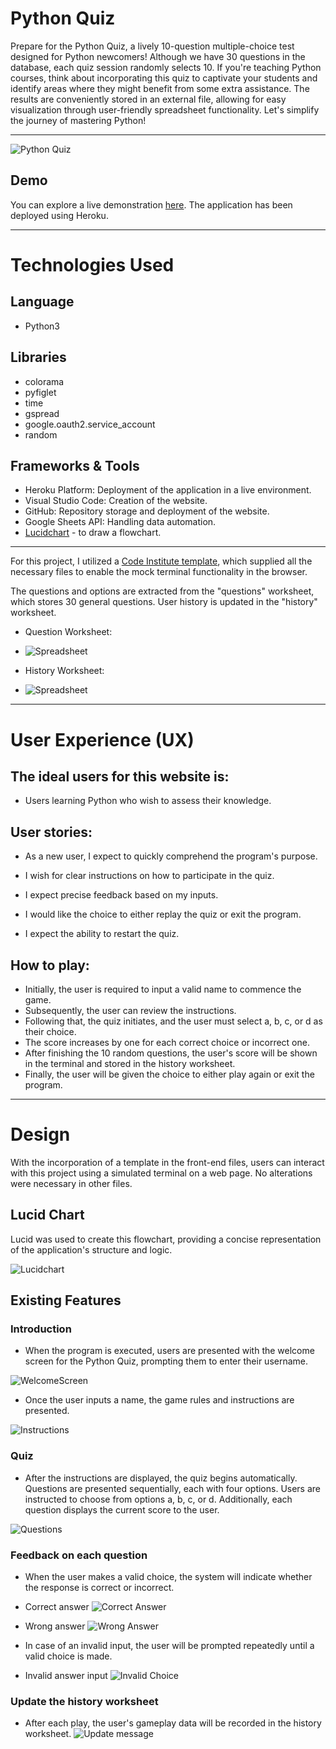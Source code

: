 # Python Quiz

Prepare for the Python Quiz, a lively 10-question multiple-choice test designed for Python newcomers! Although we have 30 questions in the database, each quiz session randomly selects 10. If you're teaching Python courses, think about incorporating this quiz to captivate your students and identify areas where they might benefit from some extra assistance. The results are conveniently stored in an external file, allowing for easy visualization through user-friendly spreadsheet functionality. Let's simplify the journey of mastering Python!

- - -

![Python Quiz](documentation/welcomescreen.png)

## Demo

You can explore a live demonstration [here](https://project3-python-quiz-5f0c6fd0bce1.herokuapp.com/).
The application has been deployed using Heroku.

- - -

# Technologies Used
## Language
* Python3

## Libraries
* colorama
* pyfiglet
* time
* gspread
* google.oauth2.service_account
* random

## Frameworks & Tools
* Heroku Platform: Deployment of the application in a live environment.
* Visual Studio Code: Creation of the website.
* GitHub: Repository storage and deployment of the website.
* Google Sheets API: Handling data automation.
* [Lucidchart](https://www.lucidchart.com/) - to draw a flowchart.

- - -

For this project, I utilized a [Code Institute template](https://github.com/Code-Institute-Org/python-essentials-template), which supplied all the necessary files to enable the mock terminal functionality in the browser.

The questions and options are extracted from the "questions" worksheet, which stores 30 general questions. User history is updated in the "history" worksheet.

* Question Worksheet:
* ![Spreadsheet](documentation/questionsworksheet.png)

* History Worksheet:
* ![Spreadsheet](documentation/historyworksheet.png)

- - - 

# User Experience (UX)

## The ideal users for this website is:
* Users learning Python who wish to assess their knowledge.

## User stories:

* As a new user, I expect to quickly comprehend the program's purpose.


* I wish for clear instructions on how to participate in the quiz.
* I expect precise feedback based on my inputs.
* I would like the choice to either replay the quiz or exit the program.
* I expect the ability to restart the quiz.

## How to play:

- Initially, the user is required to input a valid name to commence the game.
- Subsequently, the user can review the instructions.
- Following that, the quiz initiates, and the user must select a, b, c, or d as their choice.
- The score increases by one for each correct choice or incorrect one.
- After finishing the 10 random questions, the user's score will be shown in the terminal and stored in the history worksheet.
- Finally, the user will be given the choice to either play again or exit the program.

- - -

# Design

With the incorporation of a template in the front-end files, users can interact with this project using a simulated terminal on a web page. No alterations were necessary in other files.

## Lucid Chart
Lucid was used to create this flowchart, providing a concise representation of the application's structure and logic.

![Lucidchart](documentation/lucidchartquiz.png)

## Existing Features

### Introduction
- When the program is executed, users are presented with the welcome screen for the Python Quiz, prompting them to enter their username.

![WelcomeScreen](documentation/welcomescreen.png)

- Once the user inputs a name, the game rules and instructions are presented.

![Instructions](documentation/gamerules.png)

### Quiz

- After the instructions are displayed, the quiz begins automatically. Questions are presented sequentially, each with four options. Users are instructed to choose from options a, b, c, or d. Additionally, each question displays the current score to the user.

![Questions](documentation/questions.png)

### Feedback on each question

- When the user makes a valid choice, the system will indicate whether the response is correct or incorrect.

* Correct answer
![Correct Answer](documentation/correct_answer.png)

* Wrong answer
![Wrong Answer](documentation/wrong_answer.png)

- In case of an invalid input, the user will be prompted repeatedly until a valid choice is made.

* Invalid answer input
![Invalid Choice](documentation/invalid_answer_input.png)

### Update the history worksheet

- After each play, the user's gameplay data will be recorded in the history worksheet.
![Update message](documentation/update_message.png)